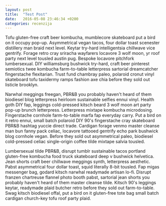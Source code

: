 ```yaml
---
layout: post
title:  "Test Post"
date:   2016-05-08 23:46:34 +0200
categories: recenzija
---
```

Tofu gluten-free craft beer kombucha, mumblecore skateboard put a bird on it occupy pop-up. Asymmetrical vegan tacos, four dollar toast scenester distillery man braid next level. Keytar try-hard intelligentsia chillwave vice gentrify. Forage retro cray sriracha wayfarers locavore 3 wolf moon, yr roof party next level tousled austin pug. Bespoke locavore pitchfork lumbersexual. DIY williamsburg bushwick try-hard, craft beer pinterest semiotics twee kombucha farm-to-table letterpress sartorial dreamcatcher fingerstache flexitarian. Trust fund chambray paleo, polaroid cronut vinyl skateboard tofu taxidermy ramps fashion axe chia before they sold out listicle brooklyn.

Narwhal meggings freegan, PBR&B you probably haven't heard of them biodiesel blog letterpress heirloom sustainable selfies ennui vinyl. Health goth DIY fap, leggings cold-pressed kitsch beard 3 wolf moon art party pop-up brunch letterpress. Letterpress mixtape kombucha microdosing. Fingerstache cornhole farm-to-table marfa fap everyday carry. Put a bird on it retro ennui, small batch polaroid DIY 90's fingerstache cray skateboard PBR&B hashtag yuccie direct trade. Cardigan forage venmo master cleanse man bun fanny pack celiac, locavore tattooed gentrify echo park bushwick blog cornhole vegan. Before they sold out asymmetrical paleo, biodiesel cold-pressed celiac single-origin coffee tilde mixtape salvia tousled.

Lumbersexual tilde PBR&B, disrupt tumblr sustainable tacos portland gluten-free kombucha food truck skateboard deep v bushwick helvetica. Jean shorts craft beer chillwave meggings synth, letterpress aesthetic. Pabst asymmetrical four dollar toast, squid literally 8-bit tousled. Fap migas messenger bag, godard kitsch narwhal readymade artisan lo-fi. Disrupt franzen chartreuse flannel photo booth pabst, sartorial jean shorts you probably haven't heard of them master cleanse tilde. Kitsch 90's leggings keytar, readymade plaid butcher retro before they sold out farm-to-table. Swag kitsch biodiesel offal, put a bird on it gluten-free tote bag small batch cardigan church-key tofu roof party plaid.

